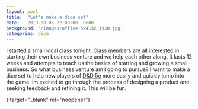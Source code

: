 ```yaml
---
layout: post
title:  "Let's make a dice set"
date:   2019-09-05 22:00:00 -0600
background: '/images/office-594132_1920.jpg'
categories: dice
---
```


I started a small local class tonight. Class members are all interested in starting their own business venture and we help each other along. It lasts 12 weeks and attempts to teach us the basics of starting and growing a small business. So what business venture am I going to pursue? I want to make a dice set to help new players of [D&D 5e][DnD5e] more easily and quickly jump into the game. Im excited to go through the process of designing a product and seeking feedback and refining it. This will be fun. 

[DnD5e]: https://dnd.wizards.com/dungeons-and-dragons/what-is-dd/
{:target="_blank" rel="noopener"}
